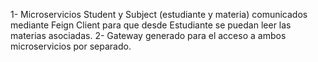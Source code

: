 1- Microservicios Student y Subject (estudiante y materia) comunicados mediante Feign Client para que desde Estudiante se puedan leer las materias asociadas.
2- Gateway generado para el acceso a ambos microservicios por separado.
